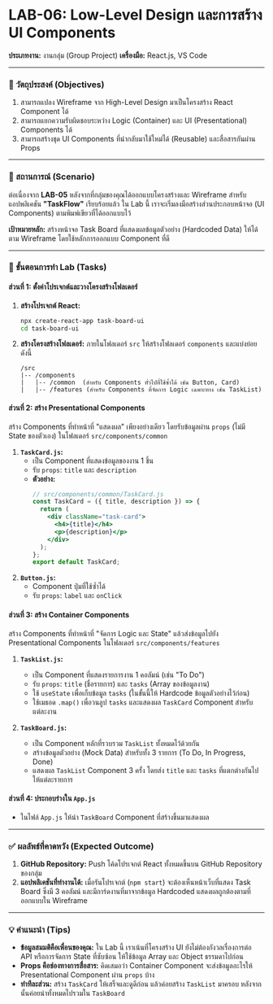 # LAB-06: Low-Level Design และการสร้าง UI Components

**ประเภทงาน:** งานกลุ่ม (Group Project)
**เครื่องมือ:** React.js, VS Code

---

### 🎯 วัตถุประสงค์ (Objectives)

1.  สามารถแปลง Wireframe จาก High-Level Design มาเป็นโครงสร้าง React Component ได้
2.  สามารถแยกความรับผิดชอบระหว่าง Logic (Container) และ UI (Presentational) Components ได้
3.  สามารถสร้างชุด UI Components ที่นำกลับมาใช้ใหม่ได้ (Reusable) และสื่อสารกันผ่าน Props

---

### 📝 สถานการณ์ (Scenario)

ต่อเนื่องจาก **LAB-05** หลังจากที่กลุ่มของคุณได้ออกแบบโครงสร้างและ Wireframe สำหรับแอปพลิเคชัน **"TaskFlow"** เรียบร้อยแล้ว ใน Lab นี้ เราจะเริ่มลงมือสร้างส่วนประกอบหน้าจอ (UI Components) ตามพิมพ์เขียวที่ได้ออกแบบไว้

**เป้าหมายหลัก:** สร้างหน้าจอ Task Board ที่แสดงผลข้อมูลตัวอย่าง (Hardcoded Data) ให้ได้ตาม Wireframe โดยใช้หลักการออกแบบ Component ที่ดี

---

### 🚀 ขั้นตอนการทำ Lab (Tasks)

#### ส่วนที่ 1: ตั้งค่าโปรเจกต์และวางโครงสร้างโฟลเดอร์

1.  **สร้างโปรเจกต์ React:**
    ```bash
    npx create-react-app task-board-ui
    cd task-board-ui
    ```
2.  **สร้างโครงสร้างโฟลเดอร์:** ภายในโฟลเดอร์ `src` ให้สร้างโฟลเดอร์ `components` และแบ่งย่อยดังนี้
    ```
    /src
    |-- /components
    |   |-- /common  (สำหรับ Components ทั่วไปที่ใช้ซ้ำได้ เช่น Button, Card)
    |   |-- /features (สำหรับ Components ที่จัดการ Logic เฉพาะทาง เช่น TaskList)
    ```

#### ส่วนที่ 2: สร้าง Presentational Components

สร้าง Components ที่ทำหน้าที่ "แสดงผล" เพียงอย่างเดียว โดยรับข้อมูลผ่าน `props` (ไม่มี State ของตัวเอง) ในโฟลเดอร์ `src/components/common`

1.  **`TaskCard.js`:**
    * เป็น Component ที่แสดงข้อมูลของงาน 1 ชิ้น
    * รับ `props`: `title` และ `description`
    * **ตัวอย่าง:**
        ```jsx
        // src/components/common/TaskCard.js
        const TaskCard = ({ title, description }) => {
          return (
            <div className="task-card">
              <h4>{title}</h4>
              <p>{description}</p>
            </div>
          );
        };
        export default TaskCard;
        ```
2.  **`Button.js`:**
    * Component ปุ่มที่ใช้ซ้ำได้
    * รับ `props`: `label` และ `onClick`

#### ส่วนที่ 3: สร้าง Container Components

สร้าง Components ที่ทำหน้าที่ "จัดการ Logic และ State" แล้วส่งข้อมูลไปยัง Presentational Components ในโฟลเดอร์ `src/components/features`

1.  **`TaskList.js`:**
    * เป็น Component ที่แสดงรายการงาน 1 คอลัมน์ (เช่น "To Do")
    * รับ `props`: `title` (ชื่อรายการ) และ `tasks` (Array ของข้อมูลงาน)
    * ใช้ `useState` เพื่อเก็บข้อมูล `tasks` (ในขั้นนี้ให้ Hardcode ข้อมูลตัวอย่างไว้ก่อน)
    * ใช้เมธอด `.map()` เพื่อวนลูป `tasks` และแสดงผล `TaskCard` Component สำหรับแต่ละงาน

2.  **`TaskBoard.js`:**
    * เป็น Component หลักที่รวบรวม `TaskList` ทั้งหมดไว้ด้วยกัน
    * สร้างข้อมูลตัวอย่าง (Mock Data) สำหรับทั้ง 3 รายการ (To Do, In Progress, Done)
    * แสดงผล `TaskList` Component 3 ครั้ง โดยส่ง `title` และ `tasks` ที่แตกต่างกันไปให้แต่ละรายการ

#### ส่วนที่ 4: ประกอบร่างใน `App.js`

* ในไฟล์ `App.js` ให้นำ `TaskBoard` Component ที่สร้างขึ้นมาแสดงผล

---

### ✅ ผลลัพธ์ที่คาดหวัง (Expected Outcome)

1.  **GitHub Repository:** Push โค้ดโปรเจกต์ React ทั้งหมดขึ้นบน GitHub Repository ของกลุ่ม
2.  **แอปพลิเคชันที่ทำงานได้:** เมื่อรันโปรเจกต์ (`npm start`) จะต้องเห็นหน้าเว็บที่แสดง Task Board ซึ่งมี 3 คอลัมน์ และมีการ์ดงานที่มาจากข้อมูล Hardcoded แสดงผลถูกต้องตามที่ออกแบบใน Wireframe

---

### 💡 คำแนะนำ (Tips)

* **ข้อมูลสมมติคือเพื่อนของคุณ:** ใน Lab นี้ เราเน้นที่โครงสร้าง UI ยังไม่ต้องกังวลเรื่องการต่อ API หรือการจัดการ State ที่ซับซ้อน ให้ใช้ข้อมูล Array และ Object ธรรมดาไปก่อน
* **Props คือช่องทางการสื่อสาร:** คิดเสมอว่า Container Component จะส่งข้อมูลอะไรให้ Presentational Component ผ่าน `props` บ้าง
* **ทำทีละส่วน:** สร้าง `TaskCard` ให้เสร็จและดูดีก่อน แล้วค่อยสร้าง `TaskList` มาครอบ หลังจากนั้นค่อยนำทั้งหมดไปรวมใน `TaskBoard`